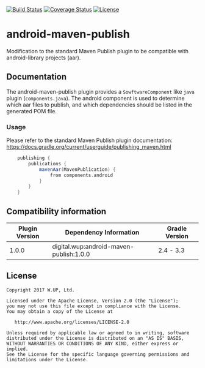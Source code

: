 [![Build Status](https://travis-ci.org/wupdigital/android-maven-publish.svg?branch=master)](https://travis-ci.org/wupdigital/android-maven-publish)
[![Coverage Status](https://coveralls.io/repos/github/wupdigital/android-maven-publish/badge.svg?branch=master)](https://coveralls.io/github/wupdigital/android-maven-publish?branch=master)
[![License](https://img.shields.io/badge/License-Apache%202.0-green.svg)](LICENSE)

# android-maven-publish

Modification to the standard Maven Publish plugin to be compatible with android-library projects (aar).

## Documentation

The android-maven-publish plugin provides a `SowftwareComponent` like `java` plugin (`components.java`).
The android component is used to determine which aar files to publish, and which dependencies should be listed in the generated POM file.

### Usage

Please refer to the standard Maven Publish plugin documentation: https://docs.gradle.org/current/userguide/publishing_maven.html

```groovy
    publishing {
        publications {
            mavenAar(MavenPublication) {
                from components.android
            }
        }
    }
```


## Compatibility information

| Plugin Version | Dependency Information | Gradle Version |
| ------------- | ----------- | ----------- |
| 1.0.0 | digital.wup:android-maven-publish:1.0.0 | 2.4 - 3.3 |

## License

    Copyright 2017 W.UP, Ltd.

    Licensed under the Apache License, Version 2.0 (the "License");
    you may not use this file except in compliance with the License.
    You may obtain a copy of the License at

       http://www.apache.org/licenses/LICENSE-2.0

    Unless required by applicable law or agreed to in writing, software
    distributed under the License is distributed on an "AS IS" BASIS,
    WITHOUT WARRANTIES OR CONDITIONS OF ANY KIND, either express or implied.
    See the License for the specific language governing permissions and
    limitations under the License.


